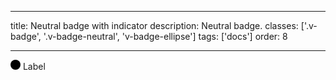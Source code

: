 <!--
 *              © 2025 Visa
 *
 * Licensed under the Apache License, Version 2.0 (the "License");
 * you may not use this file except in compliance with the License.
 * You may obtain a copy of the License at
 *
 *         http://www.apache.org/licenses/LICENSE-2.0
 *
 * Unless required by applicable law or agreed to in writing, software
 * distributed under the License is distributed on an "AS IS" BASIS,
 * WITHOUT WARRANTIES OR CONDITIONS OF ANY KIND, either express or implied.
 * See the License for the specific language governing permissions and
 * limitations under the License.
 *
 -->

---

title: Neutral badge with indicator
description: Neutral badge.
classes: ['.v-badge', '.v-badge-neutral', 'v-badge-ellipse']
tags: ['docs']
order: 8

---

<div class="v-badge v-badge-neutral">
  <svg class="v-icon v-icon-tiny v-badge-ellipse" height="16" style="--v-icon-height: var(--v-badge-ellipse-size); --v-icon-width: var(--v-badge-ellipse-size);" viewbox="0 0 16 16" width="16">
    <circle cx="8" cy="8" r="8" style="fill: var(--v-badge-ellipse-color);">
    </circle>
  </svg>
  <span>
    Label
  </span>
</div>
